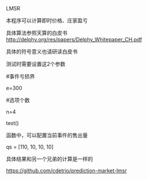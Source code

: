 LMSR

本程序可以计算即时价格、庄家盈亏

具体算法参照天算的白皮书 http://delphy.org/res/papers/Delphy_Whitepaper_CH.pdf

具体的符号意义也请研读白皮书

测试时需要设置这2个参数

#事件亏损界

e=300

#选项个数

n=4

test()

函数中，可以配置当前事件的售出量

qs = [110, 10, 10, 10]
  
  
  
具体结果和另一个兄弟的计算是一样的

https://github.com/cdetrio/prediction-market-lmsr
 


